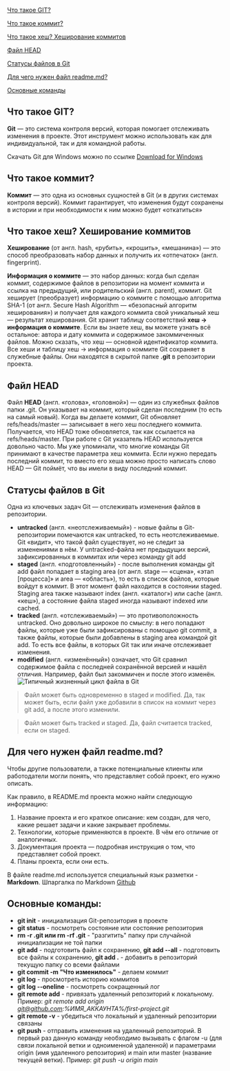 [Что такое GIT?](#git)


[Что такое коммит?](#commit)


[Что такое хеш? Хеширование коммитов](#hash)


[Файл HEAD](#head)


[Статусы файлов в Git](#status)


[Для чего нужен файл readme.md?](#readme")


[Основные команды](#commands)
## <a id="git">Что такое GIT?</a>
**Git** — это система контроля версий, которая помогает отслеживать изменения в проекте. Этот инструмент можно использовать как для индивидуальной, так и для командной работы.


Скачать Git для Windows можно по ссылке [Download for Windows](https://git-scm.com/download/win)

## <a id="commit">Что такое коммит?</a>
**Коммит** — это одна из основных сущностей в Git (и в других системах контроля версий). Коммит гарантирует, что изменения будут сохранены в истории и при необходимости к ним можно будет «откатиться»

## <a id="hash">Что такое хеш? Хеширование коммитов</a>
**Хеширование** (от англ. hash, «рубить», «крошить», «мешанина») — это способ преобразовать набор данных и получить их «отпечаток» (англ. fingerprint).


**Информация о коммите** — это набор данных: когда был сделан коммит, содержимое файлов в репозитории на момент коммита и ссылка на предыдущий, или родительский (англ. parent), коммит.
Git хеширует (преобразует) информацию о коммите с помощью алгоритма SHA-1 (от англ. Secure Hash Algorithm — «безопасный алгоритм хеширования») и получает для каждого коммита свой уникальный хеш — результат хеширования.
Git хранит таблицу соответствий **хеш → информация о коммите**. Если вы знаете хеш, вы можете узнать всё остальное: автора и дату коммита и содержимое закоммиченных файлов. Можно сказать, что хеш — основной идентификатор коммита.
Все хеши и таблицу хеш → информация о коммите Git сохраняет в служебные файлы. Они находятся в скрытой папке **.git** в репозитории проекта.

## <a id="head">Файл HEAD</a>
Файл **HEAD** (англ. «голова», «головной») — один из служебных файлов папки .git. Он указывает на коммит, который сделан последним (то есть на самый новый).
Когда вы делаете коммит, Git обновляет refs/heads/master — записывает в него хеш последнего коммита. Получается, что HEAD тоже обновляется, так как ссылается на refs/heads/master.
При работе с Git указатель HEAD используется довольно часто. Мы уже упоминали, что многие команды Git принимают в качестве параметра хеш коммита. Если нужно передать последний коммит, то вместо его хеша можно просто написать слово HEAD — Git поймёт, что вы имели в виду последний коммит.

## <a id="status">Статусы файлов в Git</a>
Одна из ключевых задач Git — отслеживать изменения файлов в репозитории.
* **untracked** (англ. «неотслеживаемый») - новые файлы в Git-репозитории помечаются как untracked, то есть неотслеживаемые. Git «видит», что такой файл существует, но не следит за изменениями в нём. У untracked-файла нет предыдущих версий, зафиксированных в коммитах или через команду git add
* **staged** (англ. «подготовленный») - после выполнения команды git add файл попадает в staging area (от англ. stage — «сцена», «этап [процесса]» и area — «область»), то есть в список файлов, которые войдут в коммит. В этот момент файл находится в состоянии staged. Staging area также называют index (англ. «каталог») или cache (англ. «кеш»), а состояние файла staged иногда называют indexed или cached.
* **tracked** (англ. «отслеживаемый») — это противоположность untracked. Оно довольно широкое по смыслу: в него попадают файлы, которые уже были зафиксированы с помощью git commit, а также файлы, которые были добавлены в staging area командой git add. То есть все файлы, в которых Git так или иначе отслеживает изменения.
* **modified** (англ. «изменённый») означает, что Git сравнил содержимое файла с последней сохранённой версией и нашёл отличия. Например, файл был закоммичен и после этого изменён.
![Типичный жизненный цикл файла в Git](https://pictures.s3.yandex.net/resources/M2_T5_1686651284.png)
>Файл может быть одновременно в staged и modified. Да, так может быть, если файл уже добавили в список на коммит через git add, а после этого изменили.

>Файл может быть tracked и staged. Да, файл считается tracked, если он staged.

## <a id="readme">Для чего нужен файл readme.md?</a>
Чтобы другие пользователи, а также потенциальные клиенты или работодатели могли понять, что представляет собой проект, его нужно описать.

Как правило, в README.md проекта можно найти следующую информацию:
1. Название проекта и его краткое описание: кем создан, для чего, какие решает задачи и какие закрывает проблемы.
2. Технологии, которые применяются в проекте. В чём его отличие от аналогичных.
3. Документация проекта — подробная инструкция о том, что представляет собой проект.
4. Планы проекта, если они есть.

В файле readme.md используется специальный язык разметки - **Markdown**. Шпаргалка по Markdown [Github](https://gist.github.com/fomvasss/8dd8cd7f88c67a4e3727f9d39224a84c)

## <a id="commands">Основные команды:</a>
* **git init** - инициализация Git-репозитория в проекте
* **git status** - посмотреть состояние или состояние репозитория
* **rm -r .git или rm -rf .git** - "разгитить" папку при случайной инициализации не той папки
* **git add** - подготовить файл к сохранению, **git add --all** - подготовить все файлы к сохранению, **git add .** - добавить в репозиторий текущую папку со всеми файлами
* **git commit -m "Что изменилось"** - делаем коммит
* **git log** - просмотреть историю коммитов
* **git log --oneline** - посмотреть сокращенный лог
* **git remote add** - привязать удаленный репозиторий к локальному. Пример: *git remote add origin git@github.com:%ИМЯ_АККАУНТА%/first-project.git*
* **git remote -v** - убедиться что локальный и удаленный репозитории связаны
* **git push** - отправить изменения на удаленный репозиторий. В первый раз данную команду необходимо вызывать с флагом -u (для связи локальной ветки и одноименной удаленной) и параметрами origin (имя удаленного репозитория) и main или master (название текущей ветки). Пример: *git push -u origin main*
